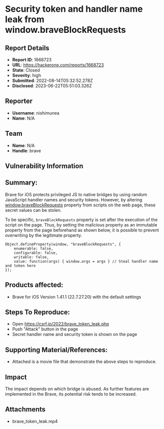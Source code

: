 # Security token and handler name leak from window.braveBlockRequests

## Report Details
- **Report ID**: 1668723
- **URL**: https://hackerone.com/reports/1668723
- **State**: Closed
- **Severity**: high
- **Submitted**: 2022-08-14T05:32:52.278Z
- **Disclosed**: 2023-06-22T05:51:03.326Z

## Reporter
- **Username**: nishimunea
- **Name**: N/A

## Team
- **Name**: N/A
- **Handle**: brave

## Vulnerability Information
## Summary:

Brave for iOS protects privileged JS to native bridges by using random JavaScript handler names and security tokens.
However, by altering [window.braveBlockRequests](https://github.com/brave/brave-ios/blob/08fb4b0ca43625d706b96158267f0b8da6f63250/Client/Frontend/UserContent/UserScripts/RequestBlocking.js#L6) property from scripts on the web page, these secret values can be stolen.

To be specific, `braveBlockRequests` property is set after the execution of the script on the page. Thus, by setting the malicious property as an immutable property from the page beforehand as shown below, it is possible to prevent overwriting by the legitimate property.
```
Object.defineProperty(window, "braveBlockRequests", {
    enumerable: false,
    configurable: false,
    writable: false,
    value: function(args) { window.args = args } // Steal handler name and token here
});
```

## Products affected: 

* Brave for iOS Version 1.41.1 (22.7.27.20) with the default settings

## Steps To Reproduce:

* Open https://csrf.jp/2022/brave_token_leak.php
* Push "Attack" button in the page
* Secret handler name and security token is shown on the page

## Supporting Material/References:

* Attached is a movie file that demonstrate the above steps to reproduce.

## Impact

The impact depends on which bridge is abused. As further features are implemented in the Brave, its potential risk tends to be increased.

## Attachments
- brave_token_leak.mp4
